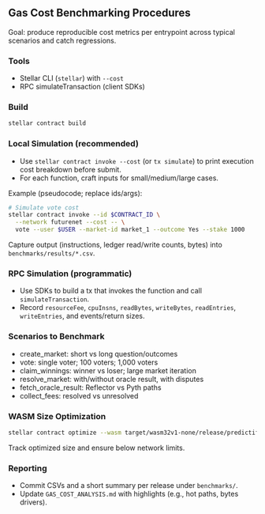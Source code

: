 ## Gas Cost Benchmarking Procedures

Goal: produce reproducible cost metrics per entrypoint across typical scenarios and catch regressions.

### Tools

- Stellar CLI (`stellar`) with `--cost`
- RPC simulateTransaction (client SDKs)

### Build

```bash
stellar contract build
```

### Local Simulation (recommended)

- Use `stellar contract invoke --cost` (or `tx simulate`) to print execution cost breakdown before submit.
- For each function, craft inputs for small/medium/large cases.

Example (pseudocode; replace ids/args):

```bash
# Simulate vote cost
stellar contract invoke --id $CONTRACT_ID \
  --network futurenet --cost -- \
  vote --user $USER --market-id market_1 --outcome Yes --stake 1000
```

Capture output (instructions, ledger read/write counts, bytes) into `benchmarks/results/*.csv`.

### RPC Simulation (programmatic)

- Use SDKs to build a tx that invokes the function and call `simulateTransaction`.
- Record `resourceFee`, `cpuInsns`, `readBytes`, `writeBytes`, `readEntries`, `writeEntries`, and events/return sizes.

### Scenarios to Benchmark

- create_market: short vs long question/outcomes
- vote: single voter; 100 voters; 1,000 voters
- claim_winnings: winner vs loser; large market iteration
- resolve_market: with/without oracle result, with disputes
- fetch_oracle_result: Reflector vs Pyth paths
- collect_fees: resolved vs unresolved

### WASM Size Optimization

```bash
stellar contract optimize --wasm target/wasm32v1-none/release/predictify_hybrid.wasm
```

Track optimized size and ensure below network limits.

### Reporting

- Commit CSVs and a short summary per release under `benchmarks/`.
- Update `GAS_COST_ANALYSIS.md` with highlights (e.g., hot paths, bytes drivers).

